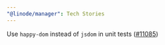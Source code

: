 ```yaml
---
"@linode/manager": Tech Stories
---
```


Use `happy-dom` instead of `jsdom` in unit tests ([#11085](https://github.com/linode/manager/pull/11085))
